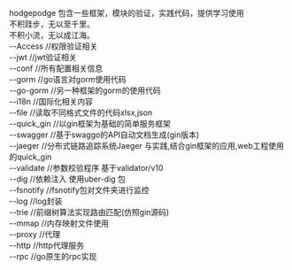 hodgepodge 包含一些框架，模块的验证，实践代码，提供学习使用   
不积跬步，无以至千里。  
不积小流，无以成江海。  
--Access		//权限验证相关  
	--jwt 		//jwt验证相关  
--conf 			//所有配置相关信息   				
--gorm 			//go语言对gorm使用代码  
    --go-gorm 		//另一种框架的gorm的使用代码   		
--i18n			//国际化相关内容  
--file 			//读取不同格式文件的代码xlsx,json  	
--quick_gin 		//以gin框架为基础的简单服务框架  	
--swagger 		//基于swaggo的API自动文档生成(gin版本)  	
--jaeger		//分布式链路追踪系统Jaeger 与实践,结合gin框架的应用,web工程使用的quick_gin  
--validate		//参数校验程序 基于validator/v10   
--dig			//依赖注入 使用uber-dig 包   
--fsnotify		//fsnotify包对文件夹进行监控  
--log 			//log封装   
--trie			//前缀树算法实现路由匹配(仿照gin源码)  
--mmap           	//内存映射文件使用    
--proxy			//代理  
    --http			//http代理服务  
--rpc 			//go原生的rpc实现  


